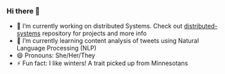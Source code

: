 ### Hi there 👋

- 🔭 I’m currently working on distributed Systems. Check out [distributed-systems](https://github.com/Roopana/Distributed-Systems.git) repository for projects and more info
- 🌱 I’m currently learning content analysis of tweets using Natural Language Processing (NLP) 
- 😄 Pronouns: She/Her/They
- ⚡ Fun fact: I like winters! A trait picked up from Minnesotans
<!--
**Roopana/Roopana** is a ✨ _special_ ✨ repository because its `README.md` (this file) appears on your GitHub profile.

Here are some ideas to get you started:

- 🔭 I’m currently working on ditributed Systems applications
- 🌱 I’m currently learning content analysis of tweets using Natural Language Processing (NLP) 
- 😄 Pronouns: She/Her/They
- ⚡ Fun fact: I like winters! A trait picked up from Minnesotans
-->

